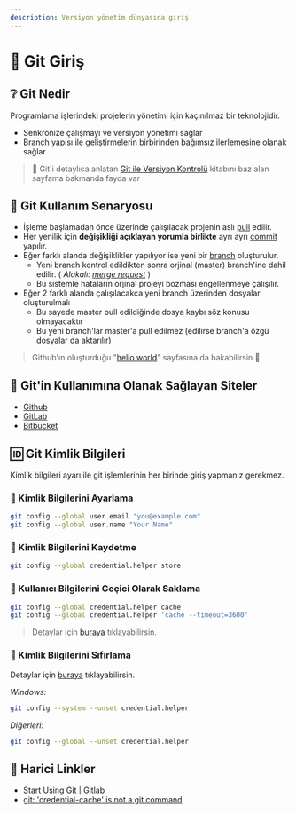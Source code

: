```yaml
---
description: Versiyon yönetim dünyasına giriş
---
```


# 🚶‍ Git Giriş

## ❔ Git Nedir

Programlama işlerindeki projelerin yönetimi için kaçınılmaz bir teknolojidir.

* Senkronize çalışmayı ve versiyon yönetimi sağlar
* Branch yapısı ile geliştirmelerin birbirinden bağımsız ilerlemesine olanak sağlar

> 📢 Git'i detaylıca anlatan [Git ile Versiyon Kontrolü](https://book.git.yemreak.com) kitabını baz alan sayfama bakmanda fayda var

## 🌆 Git Kullanım Senaryosu

* İşleme başlamadan önce üzerinde çalışılacak projenin aslı [pull]() edilir.
* Her yenilik için **değişikliği açıklayan yorumla birlikte** ayrı ayrı [commit]() yapılır.
* Eğer farklı alanda değişiklikler yapılıyor ise yeni bir [branch]() oluşturulur.
  * Yeni branch kontrol edildikten sonra orjinal \(master\) branch'ine dahil edilir. \( _Alakalı:_ [_merge request_](https://docs.gitlab.com/ee/gitlab-basics/add-merge-request.html) \)
  * Bu sistemle hataların orjinal projeyi bozması engellenmeye çalışılır.
* Eğer 2 farklı alanda çalışılacakca yeni branch üzerinden dosyalar oluşturulmalı
  * Bu sayede master pull edildiğinde dosya kaybı söz konusu olmayacaktır
  * Bu yeni branch'lar master'a pull edilmez \(edilirse branch'a özgü dosyalar da aktarılır\)

> Github'ın oluşturduğu "[hello world](https://guides.github.com/activities/hello-world/)" sayfasına da bakabilirsin 👶

## 🔗 Git'in Kullanımına Olanak Sağlayan Siteler

* [Github](https://www.github.com)
* [GitLab](https://gitlab.com/)
* [Bitbucket](https://bitbucket.org/)

## 🆔 Git Kimlik Bilgileri

Kimlik bilgileri ayarı ile git işlemlerinin her birinde giriş yapmanız gerekmez.

### 🔩 Kimlik Bilgilerini Ayarlama

```bash
git config --global user.email "you@example.com"
git config --global user.name "Your Name"
```

### 💾 Kimlik Bilgilerini Kaydetme

```bash
git config --global credential.helper store
```

### 💽 Kullanıcı Bilgilerini Geçici Olarak Saklama

```bash
git config --global credential.helper cache
git config --global credential.helper 'cache --timeout=3600'
```

> Detaylar için [buraya](https://help.github.com/articles/caching-your-github-password-in-git/) tıklayabilirsin.

### 🧹 Kimlik Bilgilerini Sıfırlama

Detaylar için [buraya](https://stackoverflow.com/a/15382950) tıklayabilirsin.

_Windows:_

```bash
git config --system --unset credential.helper
```

_Diğerleri:_

```bash
git config --global --unset credential.helper
```

## 🔗 Harici Linkler

* [Start Using Git \| Gitlab](https://docs.gitlab.com/ee/gitlab-basics/start-using-git.html)
* [git: 'credential-cache' is not a git command](https://stackoverflow.com/a/11889392/9770490)

